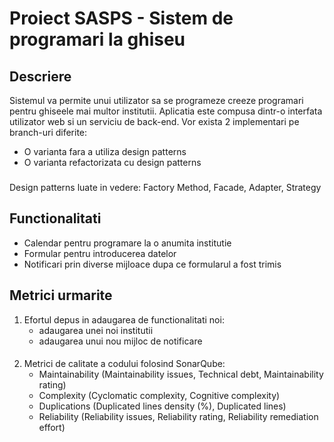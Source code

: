 # Proiect SASPS - Sistem de programari la ghiseu

## Descriere
Sistemul va permite unui utilizator sa se programeze creeze programari pentru ghiseele mai multor institutii.
Aplicatia este compusa dintr-o interfata utilizator web si un serviciu de back-end. Vor exista 2 implementari pe branch-uri diferite: 
 * O varianta fara a utiliza design patterns
 * O varianta refactorizata cu design patterns
###
Design patterns luate in vedere: Factory Method, Facade, Adapter, Strategy

## Functionalitati
 * Calendar pentru programare la o anumita institutie
 * Formular pentru introducerea datelor
 * Notificari prin diverse mijloace dupa ce formularul a fost trimis


## Metrici urmarite
1. Efortul depus in adaugarea de functionalitati noi:
    * adaugarea unei noi institutii
    * adaugarea unui nou mijloc de notificare
####
2. Metrici de calitate a codului folosind SonarQube:
    * Maintainability (Maintainability issues, Technical debt, Maintainability rating)
    * Complexity (Cyclomatic complexity, Cognitive complexity)
    * Duplications (Duplicated lines density (%), Duplicated lines)
    * Reliability (Reliability issues, Reliability rating, Reliability remediation effort)